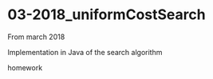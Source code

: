 # 03-2018_uniformCostSearch

From march 2018

Implementation in Java of the search algorithm

homework

